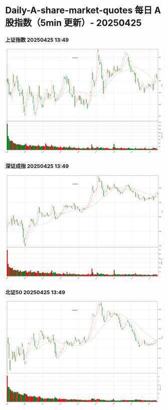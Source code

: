 
# Daily-A-share-market-quotes 每日 A 股指数（5min 更新）- 20250425

### 上证指数 20250425 13:49
![](./fig/2025/4/20250425-sh000001.png)

### 深证成指 20250425 13:49
![](./fig/2025/4/20250425-sz399001.png)

### 北证50 20250425 13:49
![](./fig/2025/4/20250425-bj899050.png)
